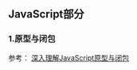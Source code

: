 ## JavaScript部分
### 1.原型与闭包

参考：
[深入理解JavaScript原型与闭包](https://www.cnblogs.com/wangfupeng1988/p/3977924.html)
